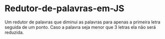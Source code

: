 # Redutor-de-palavras-em-JS
Um redutor de palavras que diminui as palavras para apenas a primeira letra seguida de um ponto. Caso a palavra seja menor que 3 letras ela não será reduzida.
